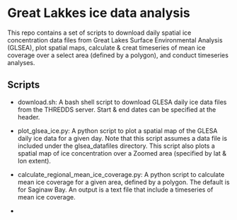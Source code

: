 # Great Lakkes  ice data analysis

This repo contains a set of scripts to download daily spatial ice concentration data files from Great Lakes Surface Environmental Analysis (GLSEA), plot spatial maps, calculate & creat timeseries of mean ice coverage over a select area (defined by a polygon), and conduct timeseries analyses.


## Scripts

- download.sh: A bash shell script to download GLESA daily ice data files from the THREDDS server. Start & end dates can be specified at the header.

- plot_glsea_ice.py: A python script to plot a spatial map of the GLESA daily ice data for a given day. Note that this script assumes a data file is included under the glsea_datafiles directory. This script also plots a spatial map of ice concentration over a Zoomed area (specified by lat & lon extent).

- calculate_regional_mean_ice_coverage.py: A python script to calculate mean ice coverage for a given area, defined by a polygon. The default is for Saginaw Bay. An output is a text file that include a timeseries of mean ice coverage.

-  


